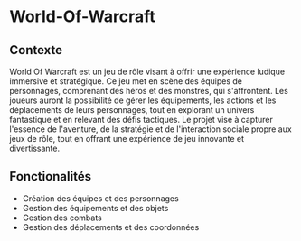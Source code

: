 # World-Of-Warcraft
## Contexte
World Of Warcraft est un jeu de rôle visant à offrir une expérience ludique immersive et stratégique. Ce jeu met en scène des équipes de personnages, comprenant des héros et des monstres, qui s'affrontent. Les joueurs auront la possibilité de gérer les équipements, les actions et les déplacements de leurs personnages, tout en explorant un univers fantastique et en relevant des défis tactiques. Le projet vise à capturer l'essence de l'aventure, de la stratégie et de l'interaction sociale propre aux jeux de rôle, tout en offrant une expérience de jeu innovante et divertissante.
## Fonctionalités
- Création des équipes et des personnages
- Gestion des équipements et des objets
- Gestion des combats
- Gestion des déplacements et des coordonnées
